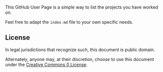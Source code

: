 This GitHub User Page is a simple way to list the projects you have worked on.

Feel free to adapt the `index.md` file to your own specific needs. 

## License

In legal jurisdictions that recognize such, this document is public domain.

Alternately, anyone may, at their discretion, choose to use this document under the [Creative
Commons 0 License](http://creativecommons.org/publicdomain/zero/1.0/).
